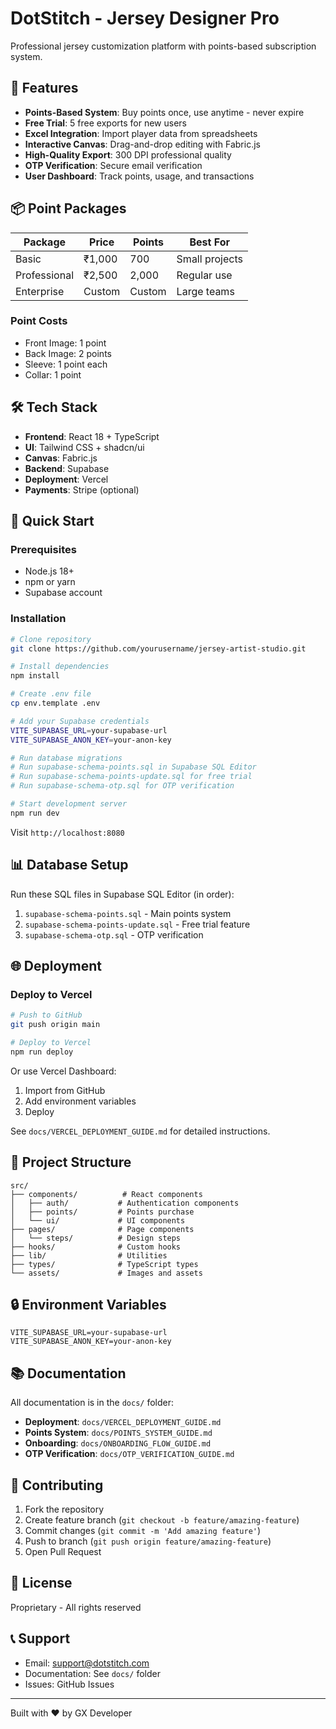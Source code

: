 # DotStitch - Jersey Designer Pro

Professional jersey customization platform with points-based subscription system.

## 🚀 Features

- **Points-Based System**: Buy points once, use anytime - never expire
- **Free Trial**: 5 free exports for new users
- **Excel Integration**: Import player data from spreadsheets
- **Interactive Canvas**: Drag-and-drop editing with Fabric.js
- **High-Quality Export**: 300 DPI professional quality
- **OTP Verification**: Secure email verification
- **User Dashboard**: Track points, usage, and transactions

## 📦 Point Packages

| Package | Price | Points | Best For |
|---------|-------|--------|----------|
| Basic | ₹1,000 | 700 | Small projects |
| Professional | ₹2,500 | 2,000 | Regular use |
| Enterprise | Custom | Custom | Large teams |

### Point Costs
- Front Image: 1 point
- Back Image: 2 points
- Sleeve: 1 point each
- Collar: 1 point

## 🛠️ Tech Stack

- **Frontend**: React 18 + TypeScript
- **UI**: Tailwind CSS + shadcn/ui
- **Canvas**: Fabric.js
- **Backend**: Supabase
- **Deployment**: Vercel
- **Payments**: Stripe (optional)

## 🚀 Quick Start

### Prerequisites
- Node.js 18+ 
- npm or yarn
- Supabase account

### Installation

```bash
# Clone repository
git clone https://github.com/yourusername/jersey-artist-studio.git

# Install dependencies
npm install

# Create .env file
cp env.template .env

# Add your Supabase credentials
VITE_SUPABASE_URL=your-supabase-url
VITE_SUPABASE_ANON_KEY=your-anon-key

# Run database migrations
# Run supabase-schema-points.sql in Supabase SQL Editor
# Run supabase-schema-points-update.sql for free trial
# Run supabase-schema-otp.sql for OTP verification

# Start development server
npm run dev
```

Visit `http://localhost:8080`

## 📊 Database Setup

Run these SQL files in Supabase SQL Editor (in order):

1. `supabase-schema-points.sql` - Main points system
2. `supabase-schema-points-update.sql` - Free trial feature
3. `supabase-schema-otp.sql` - OTP verification

## 🌐 Deployment

### Deploy to Vercel

```bash
# Push to GitHub
git push origin main

# Deploy to Vercel
npm run deploy
```

Or use Vercel Dashboard:
1. Import from GitHub
2. Add environment variables
3. Deploy

See `docs/VERCEL_DEPLOYMENT_GUIDE.md` for detailed instructions.

## 📁 Project Structure

```
src/
├── components/          # React components
│   ├── auth/           # Authentication components
│   ├── points/         # Points purchase
│   └── ui/             # UI components
├── pages/              # Page components
│   └── steps/          # Design steps
├── hooks/              # Custom hooks
├── lib/                # Utilities
├── types/              # TypeScript types
└── assets/             # Images and assets
```

## 🔒 Environment Variables

```env
VITE_SUPABASE_URL=your-supabase-url
VITE_SUPABASE_ANON_KEY=your-anon-key
```

## 📚 Documentation

All documentation is in the `docs/` folder:

- **Deployment**: `docs/VERCEL_DEPLOYMENT_GUIDE.md`
- **Points System**: `docs/POINTS_SYSTEM_GUIDE.md`
- **Onboarding**: `docs/ONBOARDING_FLOW_GUIDE.md`
- **OTP Verification**: `docs/OTP_VERIFICATION_GUIDE.md`

## 🤝 Contributing

1. Fork the repository
2. Create feature branch (`git checkout -b feature/amazing-feature`)
3. Commit changes (`git commit -m 'Add amazing feature'`)
4. Push to branch (`git push origin feature/amazing-feature`)
5. Open Pull Request

## 📝 License

Proprietary - All rights reserved

## 📞 Support

- Email: support@dotstitch.com
- Documentation: See `docs/` folder
- Issues: GitHub Issues

---

Built with ❤️ by GX Developer
